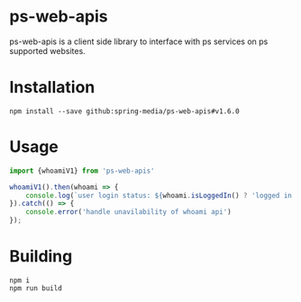 # ps-web-apis

ps-web-apis is a client side library to interface with ps services on ps supported websites.

# Installation

`npm install --save github:spring-media/ps-web-apis#v1.6.0`

# Usage

```javascript
import {whoamiV1} from 'ps-web-apis'

whoamiV1().then(whoami => {
    console.log(`user login status: ${whoami.isLoggedIn() ? 'logged in' : 'logged out'}`)
}).catch(() => {
    console.error('handle unavilability of whoami api')
});
```

# Building

```
npm i 
npm run build
```

